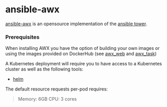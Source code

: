 # ansible-awx

[ansible-awx](https://github.com/ansible/awx) is an opensource implementation of the [ansible tower](https://www.ansible.com/products/tower).


### Prerequisites
When installing AWX you have the option of building your own images or using the images provided on DockerHub (see [awx_web](https://hub.docker.com/r/ansible/awx_web/) and [awx_task](https://hub.docker.com/r/ansible/awx_task/))

A Kubernetes deployment will require you to have access to a Kubernetes cluster as well as the following tools:

- [helm](https://docs.helm.sh/using_helm/#quickstart-guide)


The default resource requests per-pod requires:

> Memory: 6GB
> CPU: 3 cores

